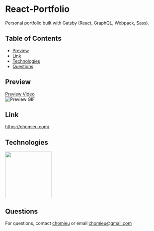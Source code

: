 # React-Portfolio

Personal portfolio built with Gatsby (React, GraphQL, Webpack, Sass).

## Table of Contents
* [Preview](#preview)
* [Link](#link)
* [Technologies](#technologies)
* [Questions](#questions)

## Preview
[Preview Video](https://drive.google.com/file/d/1qXA13HelHLEqVYThDl0w1h4FukvP9eHI/view)</br>
![Preview GIF](./preview.gif)

## Link
<https://chomieu.com/>

## Technologies
<a href="https://www.gatsbyjs.com/"><img src="https://i.imgur.com/617xqSg.png" width="150" /></a>

## Questions
For questions, contact [chomieu](https://github.com/chomieu) or email chomieu@gmail.com
